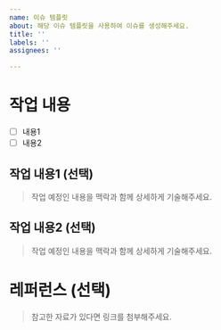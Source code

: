 ```yaml
---
name: 이슈 템플릿
about: 해당 이슈 템플릿을 사용하여 이슈를 생성해주세요.
title: ''
labels: ''
assignees: ''

---
```


# 작업 내용
- [ ] 내용1
- [ ] 내용2

## 작업 내용1 (선택)
> 작업 예정인 내용을 맥락과 함께 상세하게 기술해주세요.

## 작업 내용2 (선택)
> 작업 예정인 내용을 맥락과 함께 상세하게 기술해주세요.

# 레퍼런스 (선택)
> 참고한 자료가 있다면 링크를 첨부해주세요.
